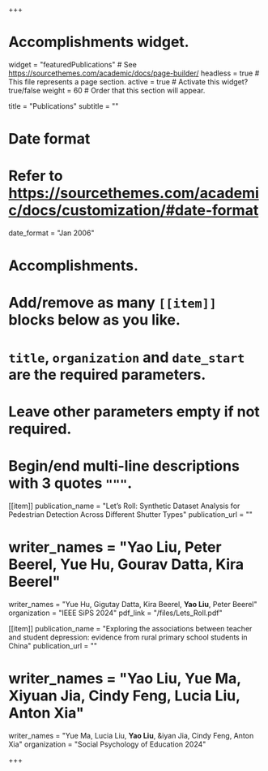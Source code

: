 +++
# Accomplishments widget.
widget = "featuredPublications"  # See https://sourcethemes.com/academic/docs/page-builder/
headless = true  # This file represents a page section.
active = true  # Activate this widget? true/false
weight = 60  # Order that this section will appear.

title = "Publications"
subtitle = ""

# Date format
#   Refer to https://sourcethemes.com/academic/docs/customization/#date-format
date_format = "Jan 2006"

# Accomplishments.
#   Add/remove as many `[[item]]` blocks below as you like.
#   `title`, `organization` and `date_start` are the required parameters.
#   Leave other parameters empty if not required.
#   Begin/end multi-line descriptions with 3 quotes `"""`.
 
[[item]]
  publication_name = "Let’s Roll: Synthetic Dataset Analysis for Pedestrian Detection Across Different Shutter Types"
  publication_url = ""
#  writer_names = "Yao Liu, Peter Beerel, Yue Hu, Gourav Datta, Kira Beerel"
  writer_names = "Yue Hu, Gigutay Datta, Kira Beerel, **Yao Liu**, Peter Beerel"
  organization = "IEEE SiPS 2024"
  pdf_link = "/files/Lets_Roll.pdf"

[[item]]
  publication_name = "Exploring the associations between teacher and student depression: evidence from rural primary school students in China"
  publication_url = ""
#  writer_names = "Yao Liu, Yue Ma, Xiyuan Jia, Cindy Feng, Lucia Liu, Anton Xia"
  writer_names = "Yue Ma, Lucia Liu, **Yao Liu**, &iyan Jia, Cindy Feng, Anton Xia"
  organization = "Social Psychology of Education 2024"




+++

